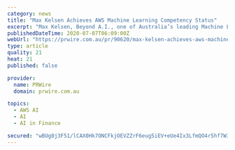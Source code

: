```yaml
---
category: news
title: "Max Kelsen Achieves AWS Machine Learning Competency Status"
excerpt: "Max Kelsen, Beyond A.I., one of Australia’s leading Machine Learning (ML) solutions businesses, and an APN Advanced Consulting Partner, announced today it has achieved Amazon Web Services (AWS) ML Competency status as part of the AWS Partner Network (APN)."
publishedDateTime: 2020-07-07T06:09:00Z
webUrl: "https://prwire.com.au/pr/90620/max-kelsen-achieves-aws-machine-learning-competency-status"
type: article
quality: 21
heat: 21
published: false

provider:
  name: PRWire
  domain: prwire.com.au

topics:
  - AWS AI
  - AI
  - AI in Finance

secured: "wBUg0j3F51/lCAX0Hk7ONCFkjOEVZZrF6eug5iEV+eUe4Ix3LfmQO4r5hf7W3JfABr1tXUJDAxenj5kMEmaNq9zt175xQlPxjZr01fa69rIboJhCa9zy7+Onn0hMoT27jjyC5WsdPYxkA1Ib9WP7LgUlBkIvgNAW8FtF0/yq8g4BnepdSRVmKMnpG98sIVcxplXQe//73K/SqrVLPENqr0FqWaTVkVxtEYC0tIL6n7zyCdk0dMAPeyYYO1NKc4plZ3z7rpAS2YYZFDLanEPrQTQDc/0rEbVx0TYb/tcOMBNLxa62OZ7b2p+KK8S0HEKYYgqrunCQNgiAxMOatqQNcg==;VmjfLh/IflAQ2DZM8t90iQ=="
---
```


